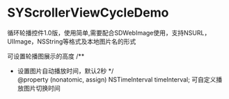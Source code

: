 # SYScrollerViewCycleDemo
循环轮播控件1.0版，使用简单,需要配合SDWebImage使用，支持NSURL，UIImage，NSString等格式及本地图片名的形式

可设置轮播图展示的高度
/**
 *  设置图片自动播放时间，默认2秒
 */                                                                                             
@property (nonatomic, assign) NSTimeInterval timeInterval;  可自定义播放图片切换时间
